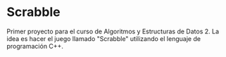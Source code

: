 # Scrabble
Primer proyecto para el curso de Algoritmos y Estructuras de Datos 2. La idea es hacer el juego llamado "Scrabble" utilizando el lenguaje de programación C++.
